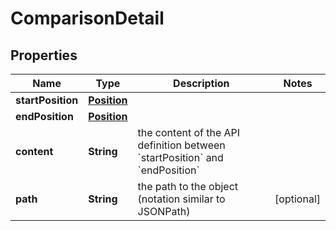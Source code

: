 
# ComparisonDetail

## Properties
Name | Type | Description | Notes
------------ | ------------- | ------------- | -------------
**startPosition** | [**Position**](Position.md) |  | 
**endPosition** | [**Position**](Position.md) |  | 
**content** | **String** | the content of the API definition between &#x60;startPosition&#x60; and &#x60;endPosition&#x60; | 
**path** | **String** | the path to the object (notation similar to JSONPath) |  [optional]



